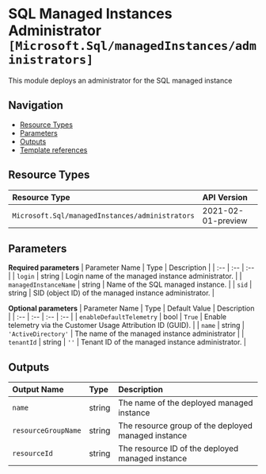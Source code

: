 # SQL Managed Instances Administrator `[Microsoft.Sql/managedInstances/administrators]`

This module deploys an administrator for the SQL managed instance

## Navigation

- [Resource Types](#Resource-Types)
- [Parameters](#Parameters)
- [Outputs](#Outputs)
- [Template references](#Template-references)

## Resource Types

| Resource Type | API Version |
| :-- | :-- |
| `Microsoft.Sql/managedInstances/administrators` | 2021-02-01-preview |

## Parameters

**Required parameters**
| Parameter Name | Type | Description |
| :-- | :-- | :-- |
| `login` | string | Login name of the managed instance administrator. |
| `managedInstanceName` | string | Name of the SQL managed instance. |
| `sid` | string | SID (object ID) of the managed instance administrator. |

**Optional parameters**
| Parameter Name | Type | Default Value | Description |
| :-- | :-- | :-- | :-- |
| `enableDefaultTelemetry` | bool | `True` | Enable telemetry via the Customer Usage Attribution ID (GUID). |
| `name` | string | `'ActiveDirectory'` | The name of the managed instance administrator |
| `tenantId` | string | `''` | Tenant ID of the managed instance administrator. |


## Outputs

| Output Name | Type | Description |
| :-- | :-- | :-- |
| `name` | string | The name of the deployed managed instance |
| `resourceGroupName` | string | The resource group of the deployed managed instance |
| `resourceId` | string | The resource ID of the deployed managed instance |


